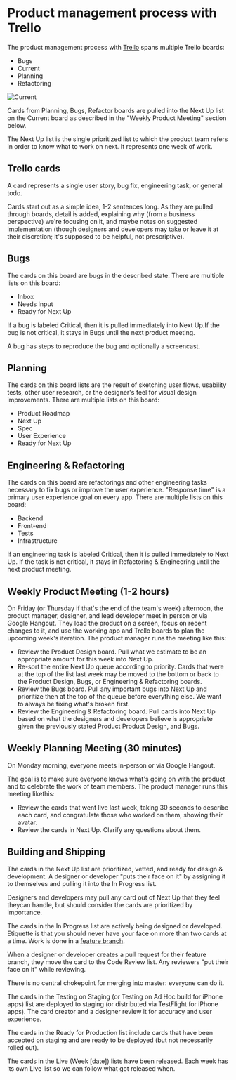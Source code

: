 Product management process with Trello
======================================

The product management process with [Trello](http://trello.com) spans multiple
Trello boards:

* Bugs
* Current
* Planning
* Refactoring

![Current](https://dl.dropbox.com/u/830556/current.png)

Cards from Planning, Bugs, Refactor boards are pulled into the Next Up
list on the Current board as described in the "Weekly Product Meeting" section below.

The Next Up list is the single prioritized list to which the product team
refers in order to know what to work on next. It represents one week of work.

Trello cards
------------

A card represents a single user story, bug fix, engineering task, or general todo.

Cards start out as a simple idea, 1-2 sentences long. As they are pulled through
boards, detail is added, explaining why (from a business perspective)
we're focusing on it, and maybe notes on suggested implementation (though
designers and developers may take or leave it at their discretion; it's supposed
to be helpful, not prescriptive).

Bugs
----

The cards on this board are bugs in the described state. There are multiple
lists on this board:

* Inbox
* Needs Input
* Ready for Next Up

If a bug is labeled Critical, then it is pulled immediately into Next Up.If the bug is not critical, it stays in Bugs until the next product meeting.

A bug has steps to reproduce the bug and optionally a screencast.

Planning
--------------

The cards on this board lists are the result of sketching user flows, usability tests, other user research, or the designer's feel for visual design improvements. There are multiple lists on this board:

* Product Roadmap
* Next Up
* Spec
* User Experience
* Ready for Next Up

Engineering & Refactoring
-------------------------

The cards on this board are refactorings and other engineering tasks necessary
to fix bugs or improve the user experience. "Response time" is a primary user
experience goal on every app. There are multiple lists on this board:

* Backend
* Front-end
* Tests
* Infrastructure

If an engineering task is labeled Critical, then it is pulled immediately to Next Up. If the task is not critical, it stays in Refactoring & Engineering until the next product meeting.

Weekly Product Meeting (1-2 hours)
----------------------------------

On Friday (or Thursday if that's the end of the team's week) afternoon, the product manager, designer, and lead developer meet in person or via Google Hangout. They load the product on a screen, focus on recent changes to it, and use the working app and Trello boards to plan the upcoming week's iteration. The product manager runs the meeting like this:

* Review the Product Design board. Pull what we estimate to be an appropriate amount for this week into Next Up.
* Re-sort the entire Next Up queue according to priority. Cards that were at the top of the list last week may be moved to the bottom or back to the Product Design, Bugs, or Engineering & Refactoring boards.
* Review the Bugs board. Pull any important bugs into Next Up and prioritize then at the top of the queue before everything else. We want to always be fixing what's broken first.
* Review the Engineering & Refactoring board. Pull cards into Next Up based on what the designers and developers believe is appropriate given the previously stated Product Product Design, and Bugs.

Weekly Planning Meeting (30 minutes)
------------------------------------

On Monday morning, everyone meets in-person or via Google Hangout.

The goal is to make sure everyone knows what's going on with the product and to celebrate the work of team members. The product manager runs this meeting likethis:

* Review the cards that went live last week, taking 30 seconds to describe each card, and congratulate those who worked on them, showing their avatar.
* Review the cards in Next Up. Clarify any questions about them.

Building and Shipping
---------------------

The cards in the Next Up list are prioritized, vetted, and ready for design & development. A designer or developer "puts their face on it" by assigning it to themselves and pulling it into the In Progress list.

Designers and developers may pull any card out of Next Up that they feel theycan handle, but should consider the cards are prioritized by importance.

The cards in the In Progress list are actively being designed or developed.
Etiquette is that you should never have your face on more than two cards at a time. Work is done in a [feature branch](/protocol).

When a designer or developer creates a pull request for their feature branch, they move the card to the Code Review list. Any reviewers "put their face on it" while reviewing.

There is no central chokepoint for merging into master: everyone can do it.

The cards in the Testing on Staging (or Testing on Ad Hoc build for iPhone apps) list are deployed to staging (or distributed via TestFlight for iPhone apps).
The card creator and a designer review it for accuracy and user experience.

The cards in the Ready for Production list include cards that have been accepted on staging and are ready to be deployed (but not necessarily rolled out).

The cards in the Live (Week [date]) lists have been released. Each week has its own Live list so we can follow what got released when.
